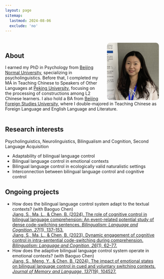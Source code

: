 ```yaml
---
layout: page
sitemap:
  lastmod: 2024-08-06
  exclude: 'no'
---
```

<br />
<!-- Profile picture -->
<img class="ProfilePic" img width="170" align="right" alt="Siyi Jiang" style="float: right; margin-left: 28px; margin-up: 25px; border-radius: 10px; background-color: rgba(255, 255, 255, 0.5);" src="pic240602.png">

## About
I earned my PhD in Psychology from [Beijing Normal University](https://en.wikipedia.org/wiki/Beijing_Normal_University), specializing in psycholinguistics. Before that, I completed my MA in Teaching Chinese to Speakers of Other Languages at [Peking University](https://en.wikipedia.org/wiki/Peking_University), focusing on the processing of constructions among L2 Chinese learners. I also hold a BA from [Beijing Foreign Studies University](https://en.wikipedia.org/wiki/Beijing_Foreign_Studies_University), where I double-majored in Teaching Chinese as Foreign Language and English Language and Literature.
<br /> <br />

## Research interests
Psycholinguistics, Neurolinguistics, Bilingualism and Cognition, Second Language Acquisition
- Adaptability of bilingual language control
- Bilingual language control in emotional contexts
- Bilingual language control in ecologically valid naturalistic settings
- Interconnection between bilingual language control and cognitive control

## Ongoing projects 
- How does the bilingual language control system adapt to the textual contexts? (with Baoguo Chen)<br>
[Jiang, S., Ma, L., & Chen, B. (2024). The role of cognitive control in bilingual language comprehension: An event-related potential study of dense code-switching sentences. *Bilingualism: Language and Cognition, 27*(1), 137–153.](https://doi.org/10.1017/S1366728923000494)<br> 
[Jiang, S., Ma, L., & Chen, B. (2023). Dynamic engagement of cognitive control in intra-sentential code-switching during comprehension. *Bilingualism: Language and Cognition, 26*(1), 62–77.](https://doi.org/10.1017/S1366728922000323)<br>
- How does the adaptive bilingual language control system operate in emotional contexts? (with Baoguo Chen)<br>
[Jiang, S., Meng, Y., & Chen, B. (2024). The impact of emotional states on bilingual language control in cued and voluntary switching contexts. *Journal of Memory and Language, 137*(19), 104527.](https://doi.org/10.1016/j.jml.2024.104527)
